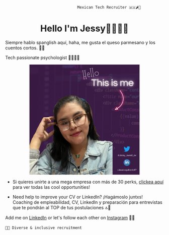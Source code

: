 


                                    Mexican Tech Recruiter 🇲🇽🌶️🌮


# <center> Hello I'm Jessy🙋🏻‍♀️✨ </center>

Siempre hablo spanglish aquí, haha, me gusta el queso parmesano y los cuentos cortos. 📖✨

Tech passionate psychologist 
👩🏻‍💻💜


 <img src="img/jessgithub.png" alt="Image" width="350px" height="350px" style="display: block; margin: 0 auto" />




- Si quieres unirte a una mega empresa con más de 30 perks, [clickea aquí]() para ver todas las cool opportunities!


- Need help to improve your CV or LinkedIn?  ¡Hagámoslo juntxs! Coaching de empleabilidad, CV, LinkedIn y preparación para entrevistas que te pondrán al TOP de tus postulaciones 🔝💛
  




Add me on [LinkedIn](https://wwww.linkedin.com/jessicagallardo97) or let's follow each other on [Instagram](https://www.instagram.com/jessysweetav) 📱💙


``🏳️‍🌈 Diverse & inclusive recruitment``
